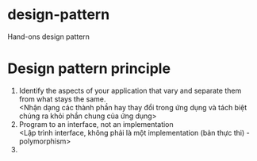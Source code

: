 # design-pattern
Hand-ons design pattern

# Design pattern principle
1. Identify the aspects of your application that vary and separate them from what stays the same.<br>
<Nhận dạng các thành phần hay thay đổi trong ứng dụng và tách biệt chúng ra khỏi phần chung của ứng dụng>
2. Program to an interface, not an implementation <br>
<Lập trình interface, không phải là một implementation (bản thực thi) - polymorphism>
3. 
